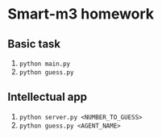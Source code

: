 # Smart-m3 homework

## Basic task

1. `python main.py` 
2. `python guess.py`

## Intellectual app

1. `python server.py <NUMBER_TO_GUESS>` 
2. `python guess.py <AGENT_NAME>`
